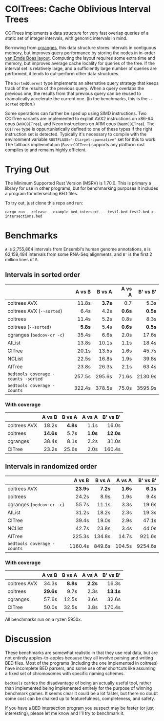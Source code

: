 # COITrees: Cache Oblivious Interval Trees

COITrees implements a data structure for very fast overlap queries of a
static set of integer intervals, with genomic intervals in mind.

Borrowing from [cgranges](https://github.com/lh3/cgranges), this data
structure stores intervals in contiguous memory, but improves query
performance by storing the nodes in in-order [van Emde Boas
layout](http://erikdemaine.org/papers/FOCS2000b/paper.pdf). Computing
the layout requires some extra time and memory, but improves average cache
locality for queries of the tree. If the interval set is relatively large,
and a sufficiently large number of queries are performed, it tends to out-perform
other data structures.

The `SortedQuerent` type implements an alternative query strategy that keeps track
of the results of the previous query. When a query overlaps the previous one,
the results from that previous query can be reused to dramatically accelerate
the current one. (In the benchmarks, this is the `--sorted` option.)

Some operations can further be sped up using SIMD instructions. Two COITree
variants are implemented to exploit AVX2 instructions on x86-64 cpus
(`AVXCOITree`), and Neon instructions on ARM cpus (`NeonCOITree`). The `COITree`
type is oppurtunistically defined to one of these types if the right instruction
set is detected. Typically it's necessary to compile with the environment
variable `RUSTFLAGS="-Ctarget-cpu=native"` set for this to work. The fallback
implemntation (`BasicCOITree`) supports any platform rust compiles to and
remains highly efficient.

# Trying Out

The Minimum Supported Rust Version (MSRV) is 1.70.0.
This is primary a library for use in other programs, but for benchmarking
purposes it includes a program for intersecting BED files.

To try out, just clone this repo and run:

```shell
cargo run --release --example bed-intersect -- test1.bed test2.bed > intersections.bed
```

# Benchmarks

`A` is 2,755,864 intervals from Ensembl's human genome annotations, `B` is
62,159,484 intervals from some RNA-Seq alignments, and `B'` is the first 2
million lines of `B`.

## Intervals in sorted order

|                                     |   A vs B |   B vs A |   A vs A | B' vs B' |
| ----------------------------------- | -------: | -------: | -------: | -------: |
| coitrees AVX                        |    11.8s | **3.7s** |      0.7 |     5.3s |
| coitrees AVX (`--sorted`)           |     6.4s |     4.2s | **0.6s** | **0.5s** |
| coitrees                            |    11.4s |     5.2s |     0.8s |     8.3s |
| coitrees (`--sorted`)               | **5.8s** |     5.4s | **0.6s** | **0.5s** |
| cgranges (`bedcov-cr -c`)           |    35.4s |     6.6s |     2.0s |    17.6s |
| AIList                              |    13.8s |    10.1s |     1.1s |    18.4s |
| CITree                              |    20.1s |    13.5s |     1.6s |    45.7s |
| NCList                              |    22.5s |    16.8s |     1.9s |    39.8s |
| AITree                              |    23.8s |    26.3s |     2.1s |    63.4s |
| `bedtools coverage -counts -sorted` |   257.5s |   295.6s |    71.6s |  2130.9s |
| `bedtools coverage -counts`         |   322.4s |   378.5s |    75.0s |  3595.9s |

### With coverage

|              |    A vs B |   B vs A |   A vs A |  B' vs B' |
| ------------ | --------: | -------: | -------: | --------: |
| coitrees AVX |     18.2s | **4.8s** |     1.1s |     16.0s |
| coitrees     | **14.6s** |     5.7s | **1.0s** | **12.0s** |
| cgranges     |     38.4s |     8.1s |     2.2s |     31.0s |
| CITree       |     23.2s |    25.6s |     2.0s |    160.4s |

## Intervals in randomized order

|                             |    A vs B |   B vs A |   A vs A | B' vs B' |
| --------------------------- | --------: | -------: | -------: | -------: |
| coitrees AVX                | **23.9s** | **7.2s** | **1.6s** | **6.1s** |
| coitrees                    |     24.2s |     8.9s |     1.9s |     9.4s |
| cgranges (`bedcov-cr -c`)   |     55.7s |    11.1s |     3.3s |    19.6s |
| AIList                      |     31.2s |    18.2s |     2.3s |    19.3s |
| CITree                      |     39.4s |    19.0s |     2.9s |    47.1s |
| NCList                      |     42.7s |    23.8s |     3.4s |    44.0s |
| AITree                      |    225.3s |   134.8s |    14.7s |   921.6s |
| `bedtools coverage -counts` |   1160.4s |   849.6s |   104.5s |  9254.6s |

### With coverage

|              |    A vs B |   B vs A |   A vs A |  B' vs B' |
| ------------ | --------: | -------: | -------: | --------: |
| coitrees AVX |     34.3s | **8.8s** | **2.2s** |     16.3s |
| coitrees     | **29.6s** |     9.7s |     2.3s | **13.1s** |
| cgranges     |     57.6s |    12.5s |     3.6s |     32.6s |
| CITree       |     50.0s |    32.5s |     3.8s |    170.4s |

All benchmarks run on a ryzen 5950x.

# Discussion

These benchmarks are somewhat realistic in that they use real data, but are
not entirely apples-to-apples because they all involve parsing and writing
BED files. Most of the programs (including the one implemented in coitrees)
have incomplete BED parsers, and some use other shortcuts like assuming a
fixed set of chromosomes with specific naming schemes.

`bedtools` carries the disadvantage of being an actually useful tool, rather
than implemented being implemented entirely for the purpose of winning benchmark
games. It seems clear it could be a lot faster, but there no doubt some cost can
be chalked up to featurefulness, completeness, and safety.

If you have a BED intersection program you suspect may be faster (or just
interesting), please let me know and I'll try to benchmark it.

